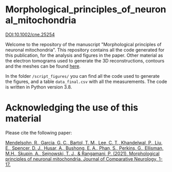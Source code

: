 # Morphological_principles_of_neuronal_mitochondria
[DOI:10.1002/cne.25254](https://doi.org/10.1002/cne.25254)

Welcome to the repository of the manuscript "Morphological principles of neuronal mitochondria". This repository contains all the code generated 
for this publication, for the analysis and figures in the paper. Other material as the electron tomograms used to generate the 3D reconstructions, contours and the meshes can be found [here](https://cnl.salk.edu/~ggarcia/files/MPNM_JCN_21/). 

In the folder `/script_figures/` you can find all the code used to generate the figures, and a table `data_final.csv` with all the measurements. The code is written in Python version 3.8. 

# Acknowledging the use of this material

Please cite the following paper:

[Mendelsohn, R., Garcia, G. C., Bartol, T. M., Lee, C. T., Khandelwal, P., Liu, E., Spencer, D. J., Husar, A., Bushong, E. A., Phan, S., Perkins, G., Ellisman, M.H., Skupin, A., Sejnowski, T. J., & Rangamani, P. (2021). Morphological principles of neuronal mitochondria. Journal of Comparative Neurology, 1- 17.](https://doi.org/10.1002/cne.25254)

